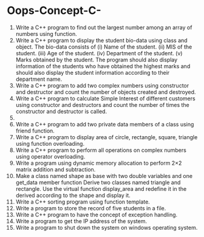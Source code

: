 # Oops-Concept-C-

01. Write a C++ program to find out the largest number among an array of numbers using function.
02. Write a C++ program to display the student bio-data using class and object. The bio-data consists of
    (i) Name of the student.
    (ii) MIS of the student.
    (iii) Age of the student.
    (iv) Department of the student.
    (v) Marks obtained by the student.
    The program should also display information of the students who have obtained the highest marks and should also display the student information according to their department name.
03. Write a C++ program to add two complex numbers using constructor and destructor and count the number of objects created and destroyed.
04. Write a C++ program to calculate Simple Interest of different customers using constructor and destructors and count the number of times the constructor and destructor is called.
05. 
06. Write a C++ program to add two private data members of a class using friend function.
07. Write a C++ program to display area of circle, rectangle, square, triangle using function overloading.
08. Write a C++ program to perform all operations on complex numbers using operator overloading.
09. Write a program using dynamic memory allocation to perform 2×2 matrix addition and subtraction.
10. Make a class named shape as base with two double variables and one get_data member function Derive two classes named triangle and rectangle. Use the virtual function display_area and redefine it in the derived according to the shape and display it.
11. Write a C++ sorting program using function template.
12. Write a program to store the record of five students in a file.
13. Write a C++ program to have the concept of exception handling.
14. Write a program to get the IP address of the system.
15. Write a program to shut down the system on windows operating system.
